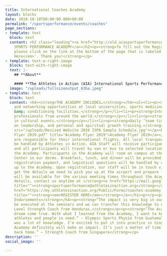 ```yaml
---
title: International Coaches Academy
layout: blocks
date: 2018-10-18T00:00:00.000+00:00
permalink: "/sportsperformance/events/coaches"
page_sections:
- template: text
  block: text
  content: <h2 class="leading"><a href="http://old.aiasportsperformance.org/get-involved/international-sports-performance-academy/">INTERNATIONAL
    SPORTS PERFORMANCE ACADEMY</a></h2><p><strong>To fill out the Registration Form,
    please click on the link at the bottom of the page that is labeled '<em>Register
    Here</em>'. Thank you!</strong></p>
- template: text-w-right-image
  block: text-with-right-image
  text: |-
    ## **About**

    #### **The Athletes in Action (AIA) International Sports Performance Academy is an invite only two-week journey blending instruction, leadership development and cultural experience held in conjunction with the AIA International Basketball Coaches Academy every November (Both groups are pictured to the left with textbooks donated by Human Kinetics.)**
  image: "/uploads/fullsizeoutput_63ba.jpeg"
- template: text
  block: text
  content: <h4><strong>THE ACADEMY INCLUDES…</strong></h4><ul><li><p><strong>Instruction
    and networking opportunities at local universities, sports medicine and strength
    &amp; conditioning facilities.</strong></p></li><li><p><strong>Interaction with
    professionals from around the world.</strong></p></li><li><p><strong>Participation
    in cultural events.</strong></p></li><li><p><strong>Daily ‘team times’ focused
    on leadership, and personal and spiritual growth training.</strong></p><p></p></li></ul><h4></h4><p><img
    src="/uploads/Resized Website 2019 ISPA Sample Schedule.jpg"></p><h4><a href="https://app.forestry.io/sites/l23gvhvzqg-abq/body-media//uploads/Academy
    Flyer 2019.pdf" title="Academy Flyer 2019">Academy Flyer 2019</a></h4><p></p><h2><strong>Logistics</strong></h2><p><strong>Participants
    are responsible for their international flights. All local transportation will
    be handled by Athletes in Action. AIA Staff will receive participants at the airport,
    and all participants will travel by van or bus to selected locations throughout
    the Academy. Participants in the Academy will room on campus at the AIA Retreat
    Center in our dorms. Breakfast, lunch, and dinner will be provided. All transportation,
    registration payment, and logistical questions will be handled by our staff leading
    up to the Academy. Upon registration, our staff will be in touch via email to
    get the details we need to pick you up at the airport and prepare for your arrival.</strong></p><p><strong>Translators
    will be available for the various meeting times throughout the Academy. For more
    details, contact us anytime at </strong><a href="https://mail.google.com/mail/?view=cm&amp;fs=1&amp;tf=1&amp;to=sportsperformance@athletesinaction.org"
    title=""><strong>sportsperformance@athletesinaction.org</strong></a></p><h1><a
    href="https://my.athletesinaction.org/Public/Forms/coaches-academy.aspx?EventID=2046"
    title=""><strong><em>REGISTER HERE</em></strong></a></h1><p></p><p></p><h4><strong>Academy
    Endorsements</strong></h4><p><strong>“The impact is very big in our work. It will
    be executed at the seminars and we can transfer this knowledge to others.” – National
    Level Strength Coach from Honduras.</strong></p><p><strong>“The Academy was a
    dream come true. With what I learned from the Academy, I want to keep helping
    athletes and people in need.” – Olympic Sports Physio from Guatemala</strong></p><p><strong>“This
    was a lot of knowledge. I’m excited to put it into practice in Singapore. The
    Academy definitely will make an impact. It’s just a matter of time and opportunities
    back home.” – Strength Coach from Singapore</strong></p>
description: ''
social_image: ''

---
```

